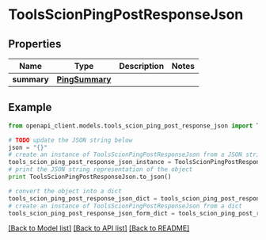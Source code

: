 # ToolsScionPingPostResponseJson


## Properties

Name | Type | Description | Notes
------------ | ------------- | ------------- | -------------
**summary** | [**PingSummary**](PingSummary.md) |  | 

## Example

```python
from openapi_client.models.tools_scion_ping_post_response_json import ToolsScionPingPostResponseJson

# TODO update the JSON string below
json = "{}"
# create an instance of ToolsScionPingPostResponseJson from a JSON string
tools_scion_ping_post_response_json_instance = ToolsScionPingPostResponseJson.from_json(json)
# print the JSON string representation of the object
print ToolsScionPingPostResponseJson.to_json()

# convert the object into a dict
tools_scion_ping_post_response_json_dict = tools_scion_ping_post_response_json_instance.to_dict()
# create an instance of ToolsScionPingPostResponseJson from a dict
tools_scion_ping_post_response_json_form_dict = tools_scion_ping_post_response_json.from_dict(tools_scion_ping_post_response_json_dict)
```
[[Back to Model list]](../README.md#documentation-for-models) [[Back to API list]](../README.md#documentation-for-api-endpoints) [[Back to README]](../README.md)


